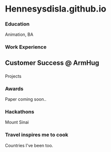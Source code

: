 # Hennesysdisla.github.io

### Education 
Animation, BA 


### Work Experience 
Customer Success @ ArmHug 
-

### 
Projects 

### Awards 
Paper coming soon..

### Hackathons 
Mount Sinai 

### Travel inspires me to cook 
Countries I've been too. 
